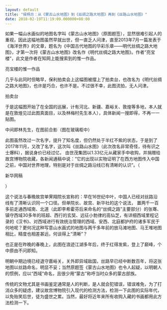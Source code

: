 ```yaml
---
layout: default
title: "侯杨方：从《蒙古山水地图》到《丝绸之路大地图》再到《丝路山水地图》"
date: 2018-02-19T11:19:09.000000+08:00
---
```


如果一幅山水画似的地图名字叫《蒙古山水地图》（原图题签），显然很难引起人的重视，因此这幅地图虽然早就出世，但一直乏人问津，直至2013年7月一篇发表于《海洋世界》的文章，题名为《中国古代地图的华彩乐章——明代丝绸之路大地图》，才第一次将《蒙古山水地图》改名作《明代丝绸之路大地图》。作者“亮宝楼”，此文是作者在知网上能搜索到的惟一作品。


亮宝楼的惟一作品

几乎与此同时但略早，保利拍卖会上这幅图被摆上了拍卖台，也改名为​ 《明代丝绸之路大地图》，也许是巧合，也许不是。不过很不幸，此图流拍，无人问津。


拍卖台

​ 于是这幅图开始了在全国的巡展，计有河北、新疆、嘉峪关、敦煌等多地，本人就是在敦煌见过此图真面目，以及林梅村先生本人），具体新闻一搜即得，不再一一贴图。


中间即林先生，在图前合影（图在玻璃柜中）

此图虽然改过一次名字，提升了知名度，但仍然处于半红不紫的状态，于是到了2017年11月，又改了名字，这次叫《丝路山水图》（此次改名非常奇怪，待有识之士爆料），据说身价已经过亿， 由世茂集团以1.33亿元从藏家手中收购，并捐赠给故宫博物院收藏，各新闻通稿中说：“它的出现以实物证明了在西方地图传入中国之前，中国对世界地理，特别是对于丝绸之路沿线已有清晰的认识”。（

新华网稿

）

这个说法与春晚故宫单霁翔院长宣称的：早在16世纪中叶，中国人已经对丝路沿线有了清晰认识同一个口径。但单院长、故宫、新华社的这个说法， 置两千一百多前走通西域南、北道（此即李希霍芬后来命名的“丝绸之路”主要部分）的张骞、镇守西域30多年的班超、西行的玄奘、远征小勃律的高仙芝，有详细西域里程记录的《汉书》、对西域进行有效统治管理的西域、安西、北庭都护府的诸多军民于何地呢？更何况这种写意山水画式的地图与两千多年前的放马滩地图、马王堆地图相比，精度也相差甚远，何谈得上“清晰”？

也正是在昨晚的春晚上，此图在浪迹江湖多年后，终于红得发紫，登上了巅峰，个中原由不问即知。

明朝中期边境已经退守嘉峪关，关外即异域敌国，丝路早已经中断数百年，将这张地图以丝路命名，明显不妥；当然原题签《蒙古山水地图》也令人起疑，以明朝人的惯例，应以“西域”命名，且很少用“蒙古”称呼当时众多的蒙古部族。

传统的文物尤其是书画鉴定通常是人的判断，是人就会犯错误，错误难免，为了打消众多的疑虑，建议故宫博物院引入现代的检测方法，检测一下此图的实际年代，以免贻笑后世，徒为盛世之累。当然，最好将近年来所有收购入藏的书画都用此方法检测一下。

